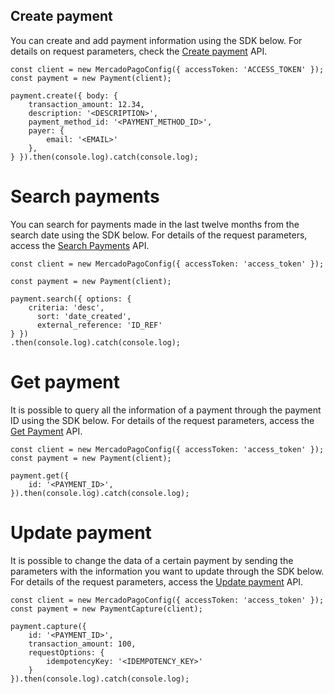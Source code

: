 ## Create payment

You can create and add payment information using the SDK below. For details on request parameters, check the [Create payment](/developers/en/reference/payments/_payments/post) API.

```node
const client = new MercadoPagoConfig({ accessToken: 'ACCESS_TOKEN' });
const payment = new Payment(client);

payment.create({ body: {
	transaction_amount: 12.34,
	description: '<DESCRIPTION>',
	payment_method_id: '<PAYMENT_METHOD_ID>',
	payer: {
		email: '<EMAIL>'
	},
} }).then(console.log).catch(console.log);
```

# Search payments

You can search for payments made in the last twelve months from the search date using the SDK below. For details of the request parameters, access the [Search Payments](https://www.mercadopago[FAKER][URL][DOMAIN]/developers/en/reference/payments/_payments_search/get) API.

```node
const client = new MercadoPagoConfig({ accessToken: 'access_token' });

const payment = new Payment(client);

payment.search({ options: {
	criteria: 'desc',
      sort: 'date_created',
      external_reference: 'ID_REF'
} })
.then(console.log).catch(console.log);
```

# Get payment

It is possible to query all the information of a payment through the payment ID using the SDK below. For details of the request parameters, access the [Get Payment](/developers/en/reference/payments/_payments_id/get) API.

```node
const client = new MercadoPagoConfig({ accessToken: 'access_token' });
const payment = new Payment(client);

payment.get({
	id: '<PAYMENT_ID>',
}).then(console.log).catch(console.log);
```

# Update payment

It is possible to change the data of a certain payment by sending the parameters with the information you want to update through the SDK below. For details of the request parameters, access the [Update payment](/developers/en/reference/payments/_payments_id/put) API.

```node
const client = new MercadoPagoConfig({ accessToken: 'access_token' });
const payment = new PaymentCapture(client);

payment.capture({
	id: '<PAYMENT_ID>',
	transaction_amount: 100,
	requestOptions: {
		idempotencyKey: '<IDEMPOTENCY_KEY>'
	}
}).then(console.log).catch(console.log);
```